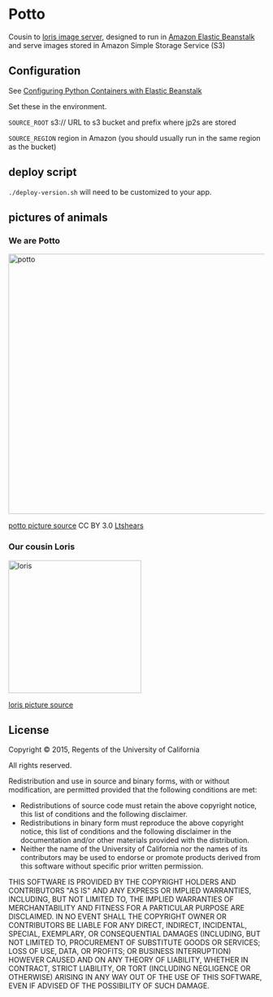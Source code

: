 # Potto

Cousin to [loris image server](https://github.com/loris-imageserver/loris),
designed to run in [Amazon Elastic Beanstalk](https://aws.amazon.com/elasticbeanstalk/) 
and serve images stored in Amazon Simple Storage Service (S3)

## Configuration

See [Configuring Python Containers with Elastic Beanstalk](http://docs.aws.amazon.com/elasticbeanstalk/latest/dg/create-deploy-python-container.html)

Set these in the environment.

`SOURCE_ROOT` s3:// URL to s3 bucket and prefix where jp2s are stored

`SOURCE_REGION` region in Amazon (you should usually run in the same
region as the bucket)

## deploy script

`./deploy-version.sh` will need to be customized to your app.

## pictures of animals

### We are Potto
<img width="511" alt="potto" src="https://cloud.githubusercontent.com/assets/227374/9700690/02418f4a-53c1-11e5-9e6b-1db47fd8caa3.png">

[potto picture source](https://commons.wikimedia.org/wiki/File:PottoCincyZoo.jpg) CC BY 3.0 [Ltshears](https://commons.wikimedia.org/wiki/User:Ltshears)

### Our cousin Loris
<img width="261" alt="loris" src="https://cloud.githubusercontent.com/assets/227374/9700689/fcfebb02-53c0-11e5-8ab6-c96fb98ba126.png">

[loris picture source](https://commons.wikimedia.org/wiki/File:Smit.Faces_of_Lorises.jpg)

## License

Copyright © 2015, Regents of the University of California

All rights reserved.

Redistribution and use in source and binary forms, with or without
modification, are permitted provided that the following conditions are met:
- Redistributions of source code must retain the above copyright notice,
  this list of conditions and the following disclaimer.
- Redistributions in binary form must reproduce the above copyright notice,
  this list of conditions and the following disclaimer in the documentation
  and/or other materials provided with the distribution.
- Neither the name of the University of California nor the names of its
  contributors may be used to endorse or promote products derived from this
  software without specific prior written permission.

THIS SOFTWARE IS PROVIDED BY THE COPYRIGHT HOLDERS AND CONTRIBUTORS "AS IS"
AND ANY EXPRESS OR IMPLIED WARRANTIES, INCLUDING, BUT NOT LIMITED TO, THE
IMPLIED WARRANTIES OF MERCHANTABILITY AND FITNESS FOR A PARTICULAR PURPOSE
ARE DISCLAIMED. IN NO EVENT SHALL THE COPYRIGHT OWNER OR CONTRIBUTORS BE
LIABLE FOR ANY DIRECT, INDIRECT, INCIDENTAL, SPECIAL, EXEMPLARY, OR
CONSEQUENTIAL DAMAGES (INCLUDING, BUT NOT LIMITED TO, PROCUREMENT OF
SUBSTITUTE GOODS OR SERVICES; LOSS OF USE, DATA, OR PROFITS; OR BUSINESS
INTERRUPTION) HOWEVER CAUSED AND ON ANY THEORY OF LIABILITY, WHETHER IN
CONTRACT, STRICT LIABILITY, OR TORT (INCLUDING NEGLIGENCE OR OTHERWISE)
ARISING IN ANY WAY OUT OF THE USE OF THIS SOFTWARE, EVEN IF ADVISED OF THE
POSSIBILITY OF SUCH DAMAGE.
